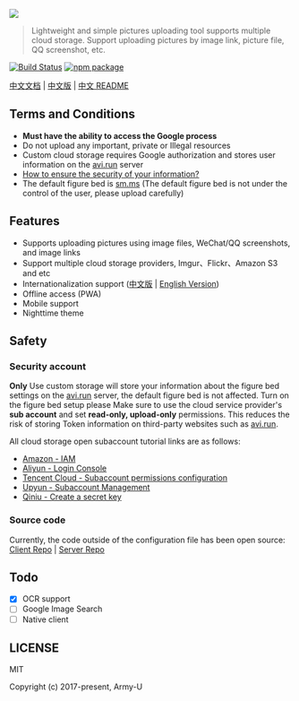 [![](https://o77qb5l10.qnssl.com/avi.png)](https://avi.run)

> Lightweight and simple pictures uploading tool supports multiple cloud storage. Support uploading pictures by image link, picture file, QQ screenshot, etc.

[![Build Status](https://flat.badgen.net/circleci/github/Army-U/avi/master)](https://circleci.com/gh/Army-U/avi) [![npm package](https://flat.badgen.net/npm/v/avi)](https://www.npmjs.com/package/avi)

[中文文档](https://docs.avi.run/#/zh-cn/) | [中文版](https://avi.run?lng=zh) | [中文 README](README.zh.md)

## Terms and Conditions

- **Must have the ability to access the Google process**
- Do not upload any important, private or Illegal resources
- Custom cloud storage requires Google authorization and stores user information on the [avi.run](https://avi.run) server
- [How to ensure the security of your information?](#safety)
- The default figure bed is [sm.ms](https://sm.ms/) (The default figure bed is not under the control of the user, please upload carefully)

## Features

- Supports uploading pictures using image files, WeChat/QQ screenshots, and image links
- Support multiple cloud storage providers, Imgur、Flickr、Amazon S3 and etc
- Internationalization support ([中文版](https://avi.run/?lng=zh) | [English Version](https://avi.run/))
- Offline access (PWA)
- Mobile support
- Nighttime theme

## Safety

### Security account

**Only** Use custom storage will store your information about the figure bed settings on the [avi.run](https://avi.run) server, the default figure bed is not affected. Turn on the figure bed setup please Make sure to use the cloud service provider's **sub account** and set **read-only, upload-only** permissions. This reduces the risk of storing Token information on third-party websites such as [avi.run](https://avi.run).

All cloud storage open subaccount tutorial links are as follows:

- [Amazon - IAM](https://console.aws.amazon.com/iam/home#/users)
- [Aliyun - Login Console](https://www.alibabacloud.com/help/zh/doc-detail/27363.htm)
- [Tencent Cloud - Subaccount permissions configuration](https://cloud.tencent.com/document/product/436/11714)
- [Upyun - Subaccount Management](http://docs.upyun.com/cdn/tools/)
- [Qiniu - Create a secret key](https://portal.qiniu.com/user/key)

### Source code

Currently, the code outside of the configuration file has been open source: [Client Repo](https://github.com/Army-U/avi) | [Server Repo](https://github.com/Army-U/avi-api)

## Todo

- [x] OCR support
- [ ] Google Image Search
- [ ] Native client

## LICENSE

MIT

Copyright (c) 2017-present, Army-U